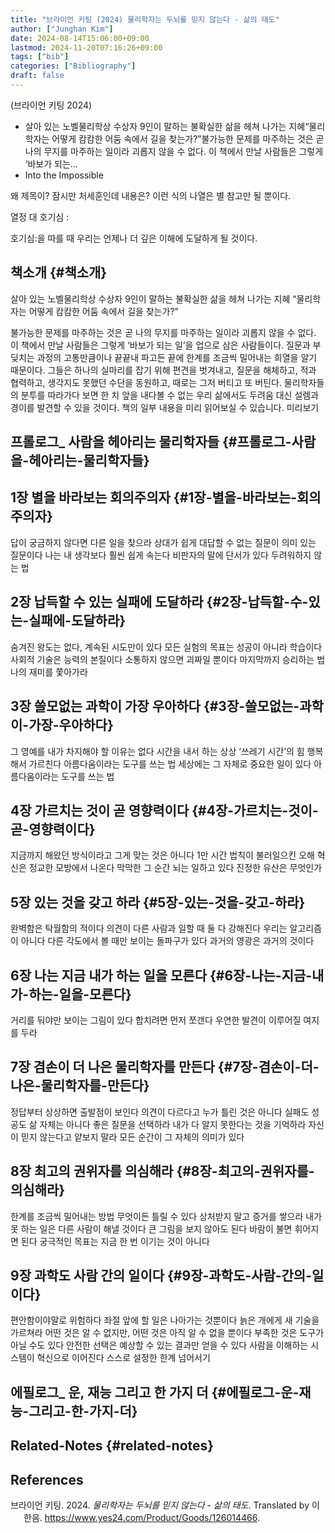 ```yaml
---
title: "브라이언 키팅 (2024) 물리학자는 두뇌를 믿지 않는다 - 삶의 태도"
author: ["Junghan Kim"]
date: 2024-08-14T15:06:00+09:00
lastmod: 2024-11-20T07:16:26+09:00
tags: ["bib"]
categories: ["Bibliography"]
draft: false
---
```


(브라이언 키팅 2024)

-   살아 있는 노벨물리학상 수상자 9인이 말하는 불확실한 삶을 헤쳐 나가는 지혜“물리학자는 어떻게 캄캄한 어둠 속에서 길을 찾는가?”불가능한 문제를 마주하는 것은 곧 나의 무지를 마주하는 일이라 괴롭지 않을 수 없다. 이 책에서 만날 사람들은 그렇게 ‘바보가 되는...
-   Into the Impossible

왜 제목이? 잠시만 처세훈인데 내용은? 이런 식의 나열은 별 참고만 될 뿐이다.

열정 대 호기심
:

호기심:을 따를 때 우리는 언제나 더 깊은 이해에 도달하게 될 것이다.


## 책소개 {#책소개}

살아 있는 노벨물리학상 수상자 9인이 말하는 불확실한 삶을 헤쳐 나가는 지혜 “물리학자는 어떻게 캄캄한 어둠 속에서 길을 찾는가?”

불가능한 문제를 마주하는 것은 곧 나의 무지를 마주하는 일이라 괴롭지 않을 수 없다. 이 책에서 만날 사람들은 그렇게 ‘바보가 되는 일’을 업으로 삼은 사람들이다. 질문과 부딪치는 과정의 고통만큼이나 끝끝내 파고든 끝에 한계를 조금씩 밀어내는 희열을 알기 때문이다. 그들은 하나의 실마리를 잡기 위해 편견을 벗겨내고, 질문을 해체하고, 적과 협력하고, 생각지도 못했던 수단을 동원하고, 때로는 그저 버티고 또 버틴다. 물리학자들의 분투를 따라가다 보면 한 치 앞을 내다볼 수 없는 우리 삶에서도 두려움 대신 설렘과 경이를 발견할 수 있을 것이다. 책의 일부 내용을 미리 읽어보실 수 있습니다. 미리보기


## 프롤로그\_ 사람을 헤아리는 물리학자들 {#프롤로그-사람을-헤아리는-물리학자들}


## 1장 별을 바라보는 회의주의자 {#1장-별을-바라보는-회의주의자}

답이 궁금하지 않다면 다른 일을 찾으라 상대가 쉽게 대답할 수 없는 질문이 의미 있는 질문이다 나는 내 생각보다 훨씬 쉽게 속는다 비판자의 말에 단서가 있다 두려워하지 않는 법


## 2장 납득할 수 있는 실패에 도달하라 {#2장-납득할-수-있는-실패에-도달하라}

숨겨진 왕도는 없다, 계속된 시도만이 있다 모든 실험의 목표는 성공이 아니라 학습이다 사회적 기술은 능력의 본질이다 소통하지 않으면 괴짜일 뿐이다 마지막까지 승리하는 법 나의 재미를 쫓아가라


## 3장 쓸모없는 과학이 가장 우아하다 {#3장-쓸모없는-과학이-가장-우아하다}

그 영예를 내가 차지해야 할 이유는 없다 시간을 내서 하는 상상 ‘쓰레기 시간’의 힘 행복해서 가르친다 아름다움이라는 도구를 쓰는 법 세상에는 그 자체로 중요한 일이 있다 아름다움이라는 도구를 쓰는 법


## 4장 가르치는 것이 곧 영향력이다 {#4장-가르치는-것이-곧-영향력이다}

지금까지 해왔던 방식이라고 그게 맞는 것은 아니다 1만 시간 법칙이 불러일으킨 오해 혁신은 정교한 모방에서 나온다 막막한 그 순간 뇌는 일하고 있다 진정한 유산은 무엇인가


## 5장 있는 것을 갖고 하라 {#5장-있는-것을-갖고-하라}

완벽함은 탁월함의 적이다 의견이 다른 사람과 일할 때 둘 다 강해진다 우리는 알고리즘이 아니다 다른 각도에서 볼 때만 보이는 돌파구가 있다 과거의 영광은 과거의 것이다


## 6장 나는 지금 내가 하는 일을 모른다 {#6장-나는-지금-내가-하는-일을-모른다}

거리를 둬야만 보이는 그림이 있다 합치려면 먼저 쪼갠다 우연한 발견이 이루어질 여지를 두라


## 7장 겸손이 더 나은 물리학자를 만든다 {#7장-겸손이-더-나은-물리학자를-만든다}

정답부터 상상하면 출발점이 보인다 의견이 다르다고 누가 틀린 것은 아니다 실패도 성공도 삶 자체는 아니다 좋은 질문을 선택하라 내가 다 알지 못한다는 것을 기억하라 자신이 믿지 않는다고 얕보지 말라 모든 순간이 그 자체의 의미가 있다


## 8장 최고의 권위자를 의심해라 {#8장-최고의-권위자를-의심해라}

한계를 조금씩 밀어내는 방법 무엇이든 틀릴 수 있다 상처받지 말고 증거를 쌓으라 내가 못 하는 일은 다른 사람이 해낼 것이다 큰 그림을 보지 않아도 된다 바람이 불면 휘어지면 된다 궁극적인 목표는 지금 한 번 이기는 것이 아니다


## 9장 과학도 사람 간의 일이다 {#9장-과학도-사람-간의-일이다}

편안함이야말로 위험하다 좌절 앞에 할 일은 나아가는 것뿐이다 늙은 개에게 새 기술을 가르쳐라 어떤 것은 알 수 없지만, 어떤 것은 아직 알 수 없을 뿐이다 부족한 것은 도구가 아닐 수도 있다 안전한 선택은 예상할 수 있는 결과만 얻을 수 있다 사람을 이해하는 시스템이 혁신으로 이어진다 스스로 설정한 한계 넘어서기


## 에필로그\_ 운, 재능 그리고 한 가지 더 {#에필로그-운-재능-그리고-한-가지-더}


## Related-Notes {#related-notes}

## References

<style>.csl-entry{text-indent: -1.5em; margin-left: 1.5em;}</style><div class="csl-bib-body">
  <div class="csl-entry">브라이언 키팅. 2024. <i>물리학자는 두뇌를 믿지 않는다 - 삶의 태도</i>. Translated by 이한음. <a href="https://www.yes24.com/Product/Goods/126014466">https://www.yes24.com/Product/Goods/126014466</a>.</div>
</div>
